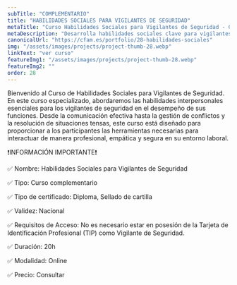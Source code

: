 ```yaml
---
subTitle: "COMPLEMENTARIO" 
title: "HABILIDADES SOCIALES PARA VIGILANTES DE SEGURIDAD"
metaTitle: "Curso Habilidades Sociales para Vigilantes de Seguridad - CFAM Formación"
metaDescription: "Desarrolla habilidades sociales clave para vigilantes de seguridad en CFAM Formación. Comunicación, gestión de conflictos y trato profesional."
canonicalUrl: "https://cfam.es/portfolio/28-habilidades-sociales"
img: "/assets/images/projects/project-thumb-28.webp"
linkText: "ver curso"
featureImg1: "/assets/images/projects/project-thumb-28.webp"
featureImg2: ""
order: 28
---
```

Bienvenido al Curso de Habilidades Sociales para Vigilantes de Seguridad.
En este curso especializado, abordaremos las habilidades interpersonales esenciales para los vigilantes de seguridad en el desempeño de sus funciones. Desde la comunicación efectiva hasta la gestión de conflictos y la resolución de situaciones tensas, este curso está diseñado para proporcionar a los participantes las herramientas necesarias para interactuar de manera profesional, empática y segura en su entorno laboral.

❗️INFORMACIÓN IMPORTANTE❗️

✅ Nombre: Habilidades Sociales para Vigilantes de Seguridad

✅ Tipo: Curso complementario

✅ Tipo de certificado: Diploma, Sellado de cartilla

✅ Validez: Nacional

✅ Requisitos de Acceso: No es necesario estar en posesión de la Tarjeta de Identificación 
Profesional (TIP) como Vigilante de Seguridad.

✅ Duración: 20h

✅ Modalidad: Online

✅ Precio: Consultar